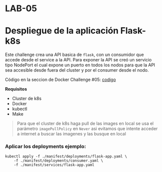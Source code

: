 # LAB-05

# Despliegue de la aplicación Flask-k8s

Este challenge crea una API basica de `flask`, con un consumidor que accede desde el service a la API. Para exponer 
la API se creó un servicio tipo NodePort el cual expone un puerto en todos los nodos para que la API sea accesible 
desde fuera del cluster y por el consumer desde el nodo.

Código en la seccion de Docker Challenge #05: [codigo](../../../../4%20-%20Docker/Challenges/05/Problem/lab-05.md)

**Requisitos**

- Cluster de k8s
- Docker
- kubectl
- Make

> Para que el cluster de k8s haga pull de las images en local se usa el parámetro `imagePullPolicy` en `Never` asi 
> evitamos que intente acceder a internet a buscar las imagenes y las busque en local


### Aplicar los deployments ejemplo:

```shell
kubectl apply -f ./manifest/deployments/flask-app.yaml \
    -f ./manifest/deployments/consumer.yaml \
    -f ./manifest/services/flask-app.yaml
```
